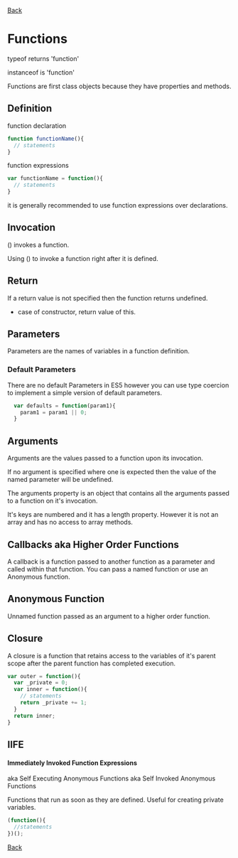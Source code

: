 [Back](../../../)

# Functions
  typeof returns 'function'

  instanceof is 'function'

  Functions are first class objects because they have properties and methods.

## Definition
function declaration
```javascript
function functionName(){
  // statements
}
```
function expressions
```javascript
var functionName = function(){
  // statements
}
```
it is generally recommended to use function expressions over declarations.

## Invocation
() invokes a function.

Using () to invoke a function right after it is defined.

## Return
If a return value is not specified then the function returns undefined.

- case of constructor, return value of this.

## Parameters
  Parameters are the names of variables in a function definition.
### Default Parameters
  There are no default Parameters in ES5 however you can use type coercion to implement a simple version of default parameters.
```javascript
  var defaults = function(param1){
    param1 = param1 || 0;
  }
```
## Arguments
  Arguments are the values passed to a function upon its invocation.

  If no argument is specified where one is expected then the value of the named parameter will be undefined.

  The arguments property is an object that contains all the arguments passed to a function on it's invocation.

  It's keys are numbered and it has a length property. However it is not an array and has no access to array methods.

## Callbacks aka Higher Order Functions
  A callback is a function passed to another function as a parameter and called within that function.
  You can pass a named function or use an Anonymous function.

## Anonymous Function
  Unnamed function passed as an argument to a higher order function.

## Closure
  A closure is a function that retains access to the variables of it's parent scope after the parent function has completed execution.

```javascript
var outer = function(){
  var _private = 0;
  var inner = function(){
    // statements
    return _private += 1;
  }
  return inner;
}

```

## IIFE
#### Immediately Invoked Function Expressions
aka Self Executing Anonymous Functions
aka Self Invoked Anonymous Functions

Functions that run as soon as they are defined.
Useful for creating private variables.
```javascript
(function(){
  //statements
})();
```

[Back](../../../)
